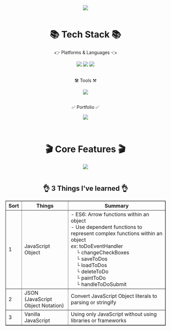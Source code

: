 <div align=center>
    <img src="https://capsule-render.vercel.app/api?type=soft&color=auto&height=200&section=header&text=Momentum-clone&fontSize=90" />
</div>
<br>

<div align=center>
    <h1>📚 Tech Stack 📚</h1>
    <p>👉 Platforms & Languages 👈</p>
</div>
<div align=center>
    <img src="https://img.shields.io/badge/HTML5-E34F26?style=flat&logo=html5&logoColor=white"/>
    <img src="https://img.shields.io/badge/CSS3-1572B6?style=flat&logo=CSS3&logoColor=white" />
    <img src="https://img.shields.io/badge/javascript-F7DF1E?style=flat&logo=javascript&logoColor=white" />
</div>
<br>

<div align=center>
    <p>🛠 Tools ⚒</p>
</div>
<div align=center>
    <img src="https://img.shields.io/badge/VisualStudioCode-007ACC?style=flat&logo=VisualStudioCode&logoColor=white" />
</div>
<br>

<div align=center>
    <p>✅ Portfolio ✅</p>
</div>
<div align=center>
    <a href="https://onelife90.github.io/momentum/">
        <img src="https://img.shields.io/badge/Portfolio-E40046?style=flat&logo=readthedocs&logoColor=white" />
    </a>
</div>
<br>
<br>

<div align=center>
    <h1>🎬 Core Features 🎬</h1>
</div>
<section>
    <div align=center>
        <img src="https://user-images.githubusercontent.com/64455878/259676004-05e92a40-1cc4-4540-9648-06f046c7c604.gif" />
<br>
<br>

<div align=center>
    <h1>👌 3 Things I've learned 👌</h1>
    <table border="1">
        <th> Sort </th>
        <th> Things </th>
        <th> Summary </th>
        <tr>
            <td>1</td> 
            <td>JavaScript Object</td> 
            <td>
            - ES6: Arrow functions within an object<br>
            - Use dependent functions to represent complex functions within an object<br>
            <em>ex</em>: toDoEventHandler<br>
            &nbsp;&nbsp;&nbsp;&nbsp;└ changeCheckBoxes<br>
            &nbsp;&nbsp;&nbsp;&nbsp;└ saveToDos<br> 
            &nbsp;&nbsp;&nbsp;&nbsp;└ loadToDos<br>
            &nbsp;&nbsp;&nbsp;&nbsp;└ deleteToDo<br>
            &nbsp;&nbsp;&nbsp;&nbsp;└ paintToDo<br>
            &nbsp;&nbsp;&nbsp;&nbsp;└ handleToDoSubmit
            </td>
        </tr>
        <tr>
            <td>2</td>
            <td>JSON<br>(JavaScript Object Notation)</td>
            <td>Convert JavaScript Object literals to parsing or stringify</td>
        </tr>
        <tr>
            <td>3</td>
            <td>Vanilla JavaScript</td>
            <td>Using only JavaScript without using libraries or frameworks</td>
        </tr>
</div>
